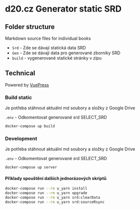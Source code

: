 # d20.cz Generator static SRD 

## Folder structure

Markdown source files for individual books

- ```Srd``` - Zde se dávají statická data SRD
- ```Gen``` - Zde se dávají data pro generované zborníky SRD
- ```build``` - vygenerované statické stránky v zipu 


## Technical

Powered by [VuePress](https://vuepress.vuejs.org/)

### Build static 

Je potřeba stáhnout aktuální md soubory a složky z Google Drive

```.env``` -  Odkomentovat generované srd SELECT_SRD

```bash
docker-compose up build
```

### Development

Je potřeba stáhnout aktuální md soubory a složky z Google Drive

```.env``` -  Odkomentovat generované srd SELECT_SRD

```bash
docker-compose up server
```

#### Příklady spouštění dalších jednorázových skriptů

```bash
docker-compose run --rm u_yarn install
docker-compose run --rm u_yarn upgrade
docker-compose run --rm u_yarn srd:clearData
docker-compose run --rm u_yarn srd:sourceRsync
```